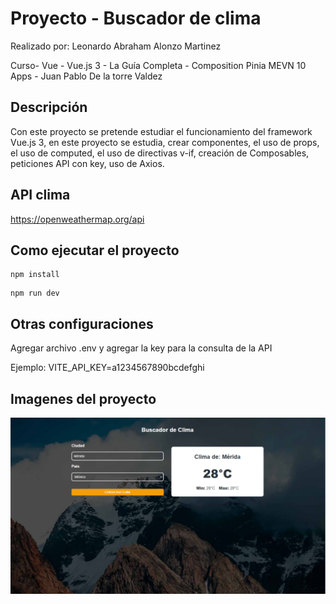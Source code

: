 # Proyecto - Buscador de clima
Realizado por: Leonardo Abraham Alonzo Martinez

Curso- Vue - Vue.js 3 - La Guía Completa - Composition Pinia MEVN 10 Apps - Juan Pablo De la torre Valdez

## Descripción
Con este proyecto se pretende estudiar el funcionamiento del framework Vue.js 3, en este proyecto se estudia, crear componentes, el uso de props, el uso de computed, el uso de directivas v-if, creación de Composables, peticiones API con key, uso de Axios.

## API clima
https://openweathermap.org/api

## Como ejecutar el proyecto
```
npm install
```
```
npm run dev
```

## Otras configuraciones
Agregar archivo .env y agregar la key para la consulta de la API

Ejemplo: VITE_API_KEY=a1234567890bcdefghi

## Imagenes del proyecto
![Image text](https://github.com/LeonardoAbraham/vue3-clima/blob/main/public/imgProyecto.png)
